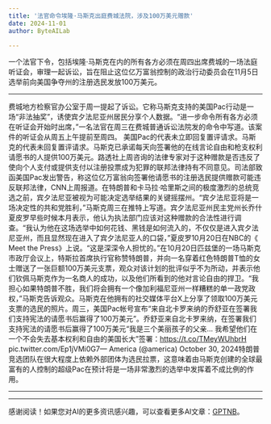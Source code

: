 ```yaml
---
title: '法官命令埃隆·马斯克出庭费城法院，涉及100万美元赠款'
date: 2024-11-01
author: ByteAILab

---
```


一个法官下令，包括埃隆·马斯克在内的所有各方必须在周四出席费城的一场法庭听证会，审理一起诉讼，旨在阻止这位亿万富翁控制的政治行动委员会在11月5日选举前向美国争夺州的注册选民发放100万美元。

---
费城地方检察官办公室于周一提起了诉讼。它称马斯克支持的美国Pac行动是一场“非法抽奖”，诱使宾夕法尼亚州居民分享个人数据。“进一步命令所有各方必须在听证会开始时出席，”一名法官在周三在费城普通诉讼法院发的命令中写道。该案件的听证会从周五上午提前至周四。 美国Pac的代表未立即回复置评请求。马斯克的代表未回复置评请求。马斯克已承诺每天向签署他的在线言论自由和枪支权利请愿书的人提供100万美元。路透社上周咨询的法律专家对于这种赠款是否违反了使向个人支付或提供支付以注册投票成为犯罪的联邦法律持有不同意见。司法部致函美国Pac发出警告，称这位亿万富翁向签署他请愿书的注册选民提供赠款可能违反联邦法律，CNN上周报道。在特朗普和卡马拉·哈里斯之间的极度激烈的总统竞选之前，宾夕法尼亚被视为可能决定选举结果的关键摇摆州。“宾夕法尼亚将是一场决定性的共和党胜利，”马斯克周三在推特上写道。宾夕法尼亚州民主党州长乔什夏皮罗早些时候本月表示，他认为执法部门应该对这种赠款的合法性进行调查。“我认为他在这场选举中如何花钱、黑钱是如何流入的，不仅仅是进入宾夕法尼亚州，而且显然现在进入了宾夕法尼亚人的口袋，”夏皮罗10月20日在NBC的《 Meet the Press》上说。“这是深深令人担忧的。”在10月20日匹兹堡的一场马斯克市政厅会议上，特斯拉首席执行官称赞特朗普，并向一名穿着红色特朗普T恤的女士赠送了一张巨额100万美元支票，观众对该计划的批评似乎不为所动，并表示他们钦佩马斯克作为一名商人的成功，以及他们所看到的他对言论自由的捍卫。“我担心如果特朗普不胜，我们将会拥有一个像加利福尼亚州一样糟糕的单一政党政权，”马斯克告诉观众。马斯克在他拥有的社交媒体平台X上分享了领取100万美元支票的选民的照片。周三，美国Pac帐号宣布“来自北卡罗来纳的乔舒亚在签署我们支持宪法的请愿书后赢得了100万美元”。乔舒亚来自北卡罗来纳，在签署我们支持宪法的请愿书后赢得了100万美元“我是三个美丽孩子的父亲... 我希望他们在一个不会失去基本权利和自由的美国长大”签署：https://t.co/TMeyWUhbrH pic.twitter.com/Ep1jVMi0G7— America (@america) October 30, 2024特朗普竞选团队在很大程度上依赖外部团体为选民拉票，这意味着由马斯克创建的全球最富有的人控制的超级Pac在预计将是一场非常激烈的选举中发挥着不成比例的作用。

---
---
感谢阅读！如果您对AI的更多资讯感兴趣，可以查看更多AI文章：[GPTNB](https://gptnb.com)。